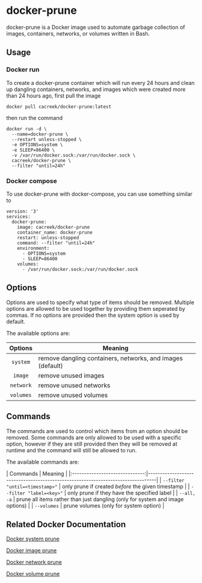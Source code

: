 # docker-prune
docker-prune is a Docker image used to automate garbage collection of images, containers, networks, or volumes written in Bash. 

## Usage
### Docker run
To create a docker-prune container which will run every 24 hours and clean up dangling containers, networks, and images which were created more than 24 hours ago, first pull the image

```
docker pull cacreek/docker-prune:latest
```

then run the command

```
docker run -d \
  --name=docker-prune \
  --restart unless-stopped \
  -e OPTIONS=system \
  -e SLEEP=86400 \
  -v /var/run/docker.sock:/var/run/docker.sock \
  cacreek/docker-prune \
  --filter "until=24h"
```

### Docker compose
To use docker-prune with docker-compose, you can use something similar to

```
version: '3'
services:
  docker-prune:
    image: cacreek/docker-prune
    container_name: docker-prune
    restart: unless-stopped
    command: --filter "until=24h"
    environment:
      - OPTIONS=system
      - SLEEP=86400
    volumes:
      - /var/run/docker.sock:/var/run/docker.sock
```

## Options
Options are used to specify what type of items should be removed. Multiple options are allowed to be used together by providing them seperated by commas. If no options are provided then the system option is used by default.

The available options are:

| Options   | Meaning                                                     |
|:---------:|-------------------------------------------------------------|
| `system`  | remove dangling containers, networks, and images (default)  |
| `image`   | remove unused images                                        |
| `network` | remove unused networks                                      |
| `volumes` | remove unused volumes                                       | 

## Commands
The commands are used to control which items from an option should be removed. Some commands are only allowed to be used with a specific option, however if they are still provided then they will be removed at runtime and the command will still be allowed to run.

The available commands are:

| Commands                       | Meaning                                                                         |                    |:------------------------------:|---------------------------------------------------------------------------------|
| `--filter "until=<timestamp>"` | only prune if created *before* the given timestamp                              |
| `--filter "label=<key>"`       | only prune if they have the specified label                                     |
| `--all, -a`                    | prune all items rather than just dangling (only for system and image options)   |
| `--volumes`                    | prune volumes (only for system option)                                          |


## Related Docker Documentation
[Docker system prune](https://docs.docker.com/engine/reference/commandline/system_prune/) 

[Docker image prune](https://docs.docker.com/engine/reference/commandline/image_prune/)

[Docker network prune](https://docs.docker.com/engine/reference/commandline/network_prune/)

[Docker volume prune](https://docs.docker.com/engine/reference/commandline/volume_prune/)

